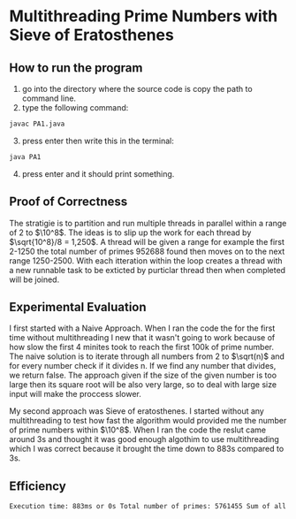 # Multithreading Prime Numbers with Sieve of Eratosthenes

## How to run the program
1. go into the directory where the source code is copy the path to command line.
2. type the following command:
```bash
javac PA1.java
```
3. press enter then write this in the terminal:
```bash
java PA1
```
4. press enter and it should print something.

## Proof of Correctness
The stratigie is to partition and run multiple threads in parallel within a range of 2 to $\10^8$. The ideas is to slip up the work for each thread by $\sqrt{10^8}/8 = 1,250$. A thread will be given a range for example the first 2-1250 the total number of primes 952688 found then moves on to the next range 1250-2500. With each itteration within the loop creates a thread with a new runnable task to be exticted by purticlar thread then when completed will be joined.

## Experimental Evaluation

I first started with a Naive Approach. When I ran the code the for the first time without multithreading I new that it wasn't going to work because of how slow the first 4 minites took to reach the first 100k of prime number. The naive solution is to iterate through all numbers from 2 to $\sqrt(n)$ and for every number check if it divides n. If we find any number that divides, we return false. The approach given if the size of the given number is too large then its square root will be also very large, so to deal with large size input will make the proccess slower.


My second approach was Sieve of eratosthenes. I started without any multithreading to test how fast the algorithm would provided me the number of prime numbers within $\10^8$. When I ran the code the reslut came around 3s and thought it was good enough algothim to use multithreading which I was correct because it brought the time down to 883s compared to 3s.

## Efficiency
```txt
Execution time: 883ms or 0s Total number of primes: 5761455 Sum of all primes: 279209790387276 Top ten maximum primes: 99999787 99999821 99999827 99999839 99999847 99999931 99999941 99999959 99999971 99999989 
```